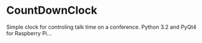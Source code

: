 # CountDownClock
Simple clock for controling talk time on a conference. Python 3.2 and PyQt4 for Raspberry Pi...
